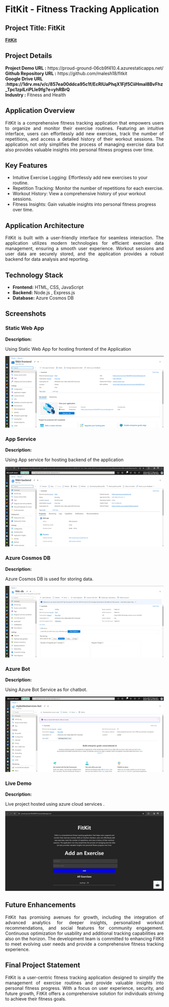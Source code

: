 <h1>FitKit - Fitness Tracking Application</h1>
<h2>Project Title: FitKit</h2>
<b><a href="https://proud-ground-06cb9f410.4.azurestaticapps.net/">FitKit</a></b>
<br>
<h2>Project Details</h2>
<b>Project Demo URL :</b> https://proud-ground-06cb9f410.4.azurestaticapps.net/ <br>
<b>Github Repository URL :</b> https://github.com/malesh18/fitkit<br>
<b>Google Drive URL :https://1drv.ms/v/c/857ea00ddca95c1f/EcRIUaPhqX1Fjf5CiiHmal8BvFhz_Tpc1zpILriPLIe9fg?e=yhRBrQ</b> <br>
<b>Industry :</b> Fitness and Health<br>

<h2>Application Overview</h2>
<p align="justify">FitKit is a comprehensive fitness tracking application that empowers users to organize and monitor their exercise routines. Featuring an intuitive interface, users can effortlessly add new exercises, track the number of repetitions, and access a detailed history of their workout sessions. The application not only simplifies the process of managing exercise data but also provides valuable insights into personal fitness progress over time.</p>

<h2>Key Features</h2>
<ul>
    <li>Intuitive Exercise Logging: Effortlessly add new exercises to your routine.</li>
    <li>Repetition Tracking: Monitor the number of repetitions for each exercise.</li>
    <li>Workout History: View a comprehensive history of your workout sessions.</li>
    <li>Fitness Insights: Gain valuable insights into personal fitness progress over time.</li>
</ul>

<h2>Application Architecture</h2>
<p align="justify">FitKit is built with a user-friendly interface for seamless interaction. The application utilizes modern technologies for efficient exercise data management, ensuring a smooth user experience. Workout sessions and user data are securely stored, and the application provides a robust backend for data analysis and reporting.</p>

<h2>Technology Stack</h2>
<ul>
    <li><b>Frontend:</b> HTML, CSS, JavaScript</li>
    <li><b>Backend:</b> Node.js , Express.js</li>
    <li><b>Database:</b> Azure Cosmos DB</li>
</ul>

<h2>Screenshots</h2>
<h3>Static Web App</h3>
<b>Description:</b><p align="justify">Using Static Web App for hosting frontend of the Application</p>
<img src="https://github.com/malesh18/fitkit/blob/main/screenshots/frontend.png" alt="fitkit-dashboard"></img><br>

<h3>App Service</h3>
<b>Description:</b><p align="justify">Using App service for hosting backend of the application</p>
<img src="https://github.com/malesh18/fitkit/blob/main/screenshots/backend.png" alt="exercise-logging"></img><br>

<h3>Azure Cosmos DB</h3>
<b>Description:</b><p align="justify">Azure Cosmos DB is used for storing data.</p>
<img src="https://github.com/malesh18/fitkit/blob/main/screenshots/database.png" alt="workout-history"></img><br>

<h3>Azure Bot</h3>
<b>Description:</b><p align="justify">Using Azure Bot Service as for  chatbot.</p>
<img src="https://github.com/malesh18/fitkit/blob/main/screenshots/azure-bot.png" alt="fitness-insights"></img>

<h3>Live Demo </h3>
<b>Description:</b><p align="justify">Live project hosted using azure cloud services .</p>
<img src="https://github.com/malesh18/fitkit/blob/main/screenshots/live-demo.png" alt="fitness-insights"></img>

<h2>Future Enhancements</h2>
<p align="justify">FitKit has promising avenues for growth, including the integration of advanced analytics for deeper insights, personalized workout recommendations, and social features for community engagement. Continuous optimization for usability and additional tracking capabilities are also on the horizon. The development team is committed to enhancing FitKit to meet evolving user needs and provide a comprehensive fitness tracking experience.</p>

<h2>Final Project Statement</h2>
<p align="justify">FitKit is a user-centric fitness tracking application designed to simplify the management of exercise routines and provide valuable insights into personal fitness progress. With a focus on user experience, security, and future growth, FitKit offers a comprehensive solution for individuals striving to achieve their fitness goals.</p>
